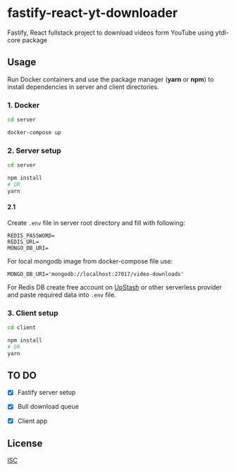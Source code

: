 # fastify-react-yt-downloader

Fastify, React fullstack project to download videos form YouTube using ytdl-core package

## Usage

Run Docker containers and use the package manager (**yarn** or **npm**) to install dependencies in server and client directories.

### 1. Docker
```bash
cd server 
```
```bash
docker-compose up 
```

### 2. Server setup
```bash
cd server 
```
```bash
npm install 
# OR 
yarn
```

####  2.1
Create ``.env`` file in server root directory and fill with following:

```code
REDIS_PASSWORD=
REDIS_URL=
MONGO_DB_URI=
``` 
For local mongodb image from docker-compose file use:
```code
MONGO_DB_URI='mongodb://localhost:27017/video-downloads'
```
For Redis DB create free account on [UpStash](https://upstash.com/) or other serverless provider and paste required data into ``.env`` file.

### 3. Client setup
```bash
cd client 
```
```bash
npm install 
# OR 
yarn
```


## TO DO
- [x] Fastify server setup
- [x] Bull download queue
- [x] Client app



## License
[ISC](https://opensource.org/licenses/ISC)